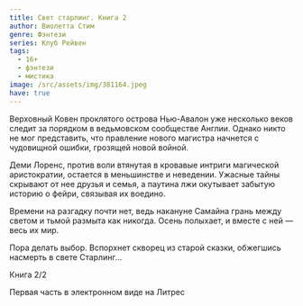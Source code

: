```yaml
---
title: Свет старлинг. Книга 2
author: Виолетта Стим
genre: Фэнтези
series: Клуб Рейвен
tags:
  - 16+
  - фэнтези
  - мистика
image: /src/assets/img/381164.jpeg
have: true
---
```

Верховный Ковен проклятого острова Нью-Авалон уже несколько веков следит за порядком в ведьмовском сообществе Англии. Однако никто не мог представить, что правление нового магистра начнется с чудовищной ошибки, грозящей новой войной.

Деми Лоренс, против воли втянутая в кровавые интриги магической аристократии, остается в меньшинстве и неведении. Ужасные тайны скрывают от нее друзья и семья, а паутина лжи окутывает забытую историю о фейри, связывая их воедино.

Времени на разгадку почти нет, ведь накануне Самайна грань между светом и тьмой размыта как никогда. Осень полыхает, и вместе с ней — весь их мир.

Пора делать выбор. Вспорхнет скворец из старой сказки, обжегшись насмерть в свете Старлинг...

Книга 2/2

Первая часть в электронном виде на Литрес
